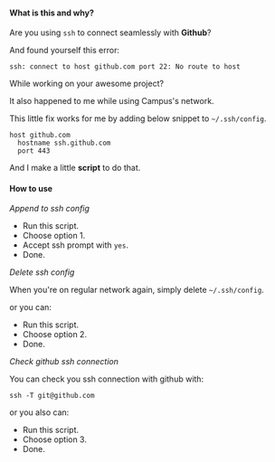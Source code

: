 #### What is this and why?

Are you using `ssh` to connect seamlessly with **Github**?

And found yourself this error:

```
ssh: connect to host github.com port 22: No route to host
```

While working on your awesome project?

It also happened to me while using Campus's network.

This little fix works for me by adding below snippet to `~/.ssh/config`.

```
host github.com
  hostname ssh.github.com
  port 443
```

And I make a little **script** to do that.

#### How to use

_Append to ssh config_

- Run this script.
- Choose option 1.
- Accept ssh prompt with `yes`.
- Done.

_Delete ssh config_

When you're on regular network again, simply delete `~/.ssh/config`.

or you can:

- Run this script.
- Choose option 2.
- Done.

_Check github ssh connection_

You can check you ssh connection with github with:

```
ssh -T git@github.com
```

or you also can:

- Run this script.
- Choose option 3.
- Done.
